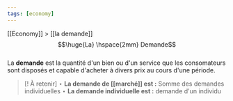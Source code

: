 ```yaml
---
tags: [economy]
---
```


 [[Economy]] > [[la demande]]
$$\huge{La} \hspace{2mm} Demande$$
<br>
La **demande** est la quantité d'un bien ou d'un service que les consomateurs sont disposés et capable d'acheter à divers prix au cours d'une période.

> [! À retenir]
>  $\star$ **La demande de [[marché]] est :** Somme des demandes individuelles
>  $\star$ **La demande individuelle est :** demande d'un individu
